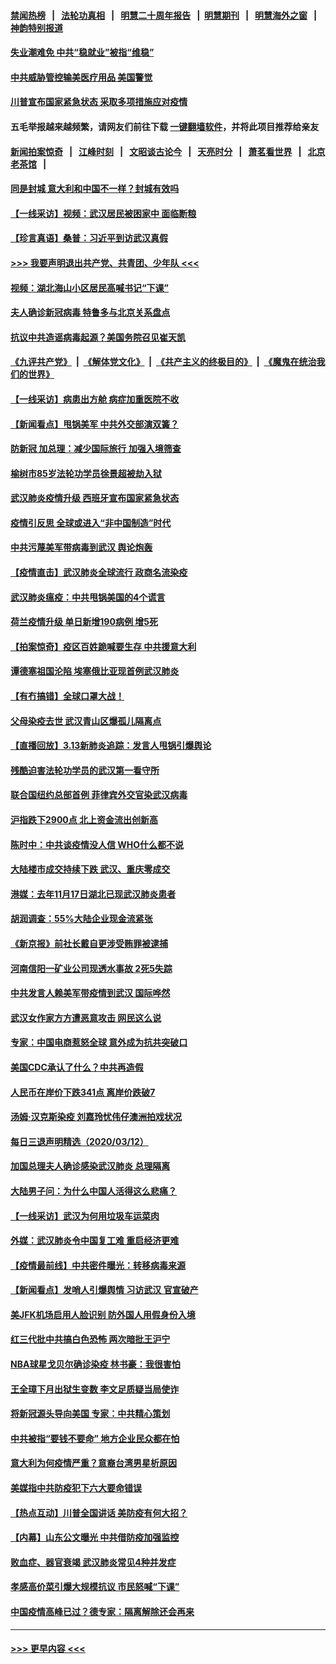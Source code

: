 #### [禁闻热榜](热点新闻.md?=0)  &nbsp;&nbsp;|&nbsp;&nbsp; [法轮功真相](https://github.com/gfw-breaker/truth/blob/master/README.md?=0) &nbsp;&nbsp;|&nbsp;&nbsp; [明慧二十周年报告](https://github.com/gfw-breaker/mh-reports/blob/master/README.md?=0) &nbsp;&nbsp;|&nbsp;&nbsp;[明慧期刊](https://github.com/gfw-breaker/mh-qikan) &nbsp;&nbsp;|&nbsp;&nbsp; [明慧海外之窗](https://github.com/gfw-breaker/mh-news/blob/master/README.md?=0) &nbsp;&nbsp;|&nbsp;&nbsp; [神韵特别报道](https://github.com/gfw-breaker/mh-news/blob/master/shenyun.md?=0)
#### [失业潮难免 中共“稳就业”被指“维稳”](../pages/nsc413/n11938974.md?t=03140802) 
#### [中共威胁管控输美医疗用品 美国警觉](../pages/nsc413/n11938602.md?t=03140802) 
#### [川普宣布国家紧急状态 采取多项措施应对疫情](../pages/nsc413/n11939032.md?t=03140802) 
#### 五毛举报越来越频繁，请网友们前往下载 [一键翻墙软件](https://github.com/gfw-breaker/ssr-accounts)，并将此项目推荐给亲友
#### [新闻拍案惊奇](https://github.com/gfw-breaker/banned-news/blob/master/pages/link4.md) &nbsp;&nbsp;|&nbsp;&nbsp; [江峰时刻](https://github.com/gfw-breaker/banned-news/blob/master/pages/link4.md) &nbsp;&nbsp;|&nbsp;&nbsp; [文昭谈古论今](https://github.com/gfw-breaker/banned-news/blob/master/pages/link4.md) &nbsp;&nbsp;|&nbsp;&nbsp; [天亮时分](https://github.com/gfw-breaker/banned-news/blob/master/pages/link4.md) &nbsp;&nbsp;|&nbsp;&nbsp; [萧茗看世界](https://github.com/gfw-breaker/banned-news/blob/master/pages/link4.md) &nbsp;&nbsp;|&nbsp;&nbsp; [北京老茶馆](https://github.com/gfw-breaker/banned-news/blob/master/pages/link4.md) &nbsp;&nbsp;|&nbsp;&nbsp; 
#### [同是封城 意大利和中国不一样？封城有效吗](../pages/nsc413/n11938855.md?t=03140802) 
#### [【一线采访】视频：武汉居民被困家中 面临断粮](../pages/nsc413/n11938946.md?t=03140802) 
#### [【珍言真语】桑普：习近平到访武汉真假](../pages/nsc413/n11938896.md?t=03140802) 
#### [>>> 我要声明退出共产党、共青团、少年队 <<<](https://github.com/begood0513/goodnews/blob/master/quit/letter.md) 
#### [视频：湖北海山小区居民高喊书记“下课”](../pages/nsc413/n11938914.md?t=03140802) 
#### [夫人确诊新冠病毒 特鲁多与北京关系盘点](../pages/nsc413/n11938748.md?t=03140802) 
#### [抗议中共造谣病毒起源？美国务院召见崔天凯](../pages/nsc413/n11938747.md?t=03140802) 
#### [《九评共产党》](https://github.com/begood0513/9ping.md/blob/master/README.md) &nbsp;|&nbsp; [《解体党文化》](../../../../jtdwh.md/blob/master/README.md)  &nbsp;|&nbsp; [《共产主义的终极目的》](../../../../gczydzjmd.md/blob/master/README.md) &nbsp;|&nbsp; [《魔鬼在统治我们的世界》](../../../../mgztzwmdsj.md/blob/master/README.md) 
#### [【一线采访】病患出方舱 病症加重医院不收](../pages/nsc413/n11938627.md?t=03140802) 
#### [【新闻看点】甩锅美军 中共外交部演双簧？](../pages/nsc413/n11938828.md?t=03140802) 
#### [防新冠 加总理：减少国际旅行 加强入境筛查](../pages/nsc413/n11938771.md?t=03140802) 
#### [榆树市85岁法轮功学员徐景超被劫入狱](../pages/nsc413/n11937879.md?t=03140802) 
#### [武汉肺炎疫情升级 西班牙宣布国家紧急状态](../pages/nsc413/n11938701.md?t=03140802) 
#### [疫情引反思 全球或进入“非中国制造”时代](../pages/nsc413/n11938632.md?t=03140802) 
#### [中共污蔑美军带病毒到武汉 舆论炮轰](../pages/nsc413/n11938582.md?t=03140802) 
#### [【疫情直击】武汉肺炎全球流行 政商名流染疫](../pages/nsc413/n11938345.md?t=03140802) 
#### [武汉肺炎瘟疫：中共甩锅美国的4个谎言](../pages/nsc413/n11938370.md?t=03140802) 
#### [荷兰疫情升级 单日新增190病例 增5死](../pages/nsc413/n11938364.md?t=03140802) 
#### [【拍案惊奇】疫区百姓跪喊要生存 中共援意大利](../pages/nsc413/n11937193.md?t=03140802) 
#### [谭德塞祖国沦陷 埃塞俄比亚现首例武汉肺炎](../pages/nsc413/n11938415.md?t=03140802) 
#### [【有冇搞错】全球口罩大战！](../pages/nsc413/n11938472.md?t=03140802) 
#### [父母染疫去世 武汉青山区爆孤儿隔离点](../pages/nsc413/n11938032.md?t=03140802) 
#### [【直播回放】3.13新肺炎追踪：发言人甩锅引爆舆论](../pages/nsc413/n11938042.md?t=03140802) 
#### [残酷迫害法轮功学员的武汉第一看守所](../pages/nsc413/n11935225.md?t=03140802) 
#### [联合国纽约总部首例 菲律宾外交官染武汉病毒](../pages/nsc413/n11937995.md?t=03140802) 
#### [沪指跌下2900点 北上资金流出创新高](../pages/nsc413/n11937855.md?t=03140802) 
#### [陈时中：中共谈疫情没人信 WHO什么都不说](../pages/nsc413/n11937929.md?t=03140802) 
#### [大陆楼市成交持续下跌 武汉、重庆零成交](../pages/nsc413/n11937577.md?t=03140802) 
#### [港媒：去年11月17日湖北已现武汉肺炎患者](../pages/nsc413/n11937669.md?t=03140802) 
#### [胡润调查：55%大陆企业现金流紧张](../pages/nsc413/n11937107.md?t=03140802) 
#### [《新京报》前社长戴自更涉受贿罪被逮捕](../pages/nsc413/n11937422.md?t=03140802) 
#### [河南信阳一矿业公司现透水事故 2死5失踪](../pages/nsc413/n11937442.md?t=03140802) 
#### [中共发言人赖美军带疫情到武汉 国际哗然](../pages/nsc413/n11936484.md?t=03140802) 
#### [武汉女作家方方遭恶意攻击 网民这么说](../pages/nsc413/n11937048.md?t=03140802) 
#### [专家：中国电商惹怒全球 意外成为抗共突破口](../pages/nsc413/n11937116.md?t=03140802) 
#### [美国CDC承认了什么？中共再造假](../pages/nsc413/n11936666.md?t=03140802) 
#### [人民币在岸价下跌341点 离岸价跌破7](../pages/nsc413/n11936779.md?t=03140802) 
#### [汤姆·汉克斯染疫 刘嘉玲忧伟仔澳洲拍戏状况](../pages/nsc413/n11936606.md?t=03140802) 
#### [每日三退声明精选（2020/03/12）](../pages/nsc413/n11937149.md?t=03140802) 
#### [加国总理夫人确诊感染武汉肺炎 总理隔离](../pages/nsc413/n11936352.md?t=03140802) 
#### [大陆男子问：为什么中国人活得这么悲痛？](../pages/nsc413/n11935554.md?t=03140802) 
#### [【一线采访】武汉为何用垃圾车运菜肉](../pages/nsc413/n11936647.md?t=03140802) 
#### [外媒：武汉肺炎令中国复工难 重启经济更难](../pages/nsc413/n11936267.md?t=03140802) 
#### [【疫情最前线】中共密件曝光：转移病毒来源](../pages/nsc413/n11936342.md?t=03140802) 
#### [【新闻看点】发哨人引爆舆情 习访武汉 官宣破产](../pages/nsc413/n11936289.md?t=03140802) 
#### [美JFK机场启用人脸识别 防外国人用假身份入境](../pages/nsc413/n11936511.md?t=03140802) 
#### [红三代批中共搞白色恐怖 两次暗批王沪宁](../pages/nsc413/n11936325.md?t=03140802) 
#### [NBA球星戈贝尔确诊染疫 林书豪：我很害怕](../pages/nsc413/n11936430.md?t=03140802) 
#### [王全璋下月出狱生变数 李文足质疑当局使诈](../pages/nsc413/n11936535.md?t=03140802) 
#### [将新冠源头导向美国 专家：中共精心策划](../pages/nsc413/n11936432.md?t=03140802) 
#### [中共被指“要钱不要命” 地方企业民众都在怕](../pages/nsc413/n11936481.md?t=03140802) 
#### [意大利为何疫情严重？意裔台湾男星析原因](../pages/nsc413/n11936148.md?t=03140802) 
#### [美媒指中共防疫犯下六大要命错误](../pages/nsc413/n11936270.md?t=03140802) 
#### [【热点互动】川普全国讲话 美防疫有何大招？](../pages/nsc413/n11936288.md?t=03140802) 
#### [【内幕】山东公文曝光 中共借防疫加强监控](../pages/nsc413/n11934303.md?t=03140802) 
#### [败血症、器官衰竭 武汉肺炎常见4种并发症](../pages/nsc413/n11936256.md?t=03140802) 
#### [孝感高价菜引爆大规模抗议 市民怒喊“下课”](../pages/nsc413/n11936264.md?t=03140802) 
#### [中国疫情高峰已过？德专家：隔离解除还会再来](../pages/nsc413/n11935994.md?t=03140802) 

----
#### [ >>> 更早内容 <<< ](../indexes/nsc413-earlier.md)
